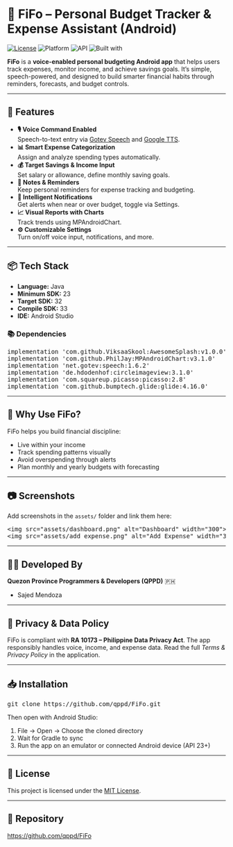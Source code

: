 <h1>📱 FiFo – Personal Budget Tracker & Expense Assistant (Android)</h1>

<p>
  <a href="LICENSE"><img src="https://img.shields.io/github/license/qppd/FiFo" alt="License"></a>
  <img src="https://img.shields.io/badge/platform-Android-blue.svg" alt="Platform">
  <img src="https://img.shields.io/badge/API-23%2B-brightgreen.svg" alt="API">
  <img src="https://img.shields.io/badge/built%20with-Android%20Studio-brightgreen.svg" alt="Built with">
</p>

<p><strong>FiFo</strong> is a <strong>voice-enabled personal budgeting Android app</strong> that helps users track expenses, monitor income, and achieve savings goals. It’s simple, speech-powered, and designed to build smarter financial habits through reminders, forecasts, and budget controls.</p>

<hr>

<h2>🚀 Features</h2>
<ul>
  <li><strong>🎙 Voice Command Enabled</strong><br>Speech-to-text entry via <a href="https://github.com/gotev/android-speech">Gotev Speech</a> and <a href="https://pypi.org/project/gTTS/">Google TTS</a>.</li>
  <li><strong>📊 Smart Expense Categorization</strong><br>Assign and analyze spending types automatically.</li>
  <li><strong>💰 Target Savings & Income Input</strong><br>Set salary or allowance, define monthly saving goals.</li>
  <li><strong>📝 Notes & Reminders</strong><br>Keep personal reminders for expense tracking and budgeting.</li>
  <li><strong>🔔 Intelligent Notifications</strong><br>Get alerts when near or over budget, toggle via Settings.</li>
  <li><strong>📈 Visual Reports with Charts</strong><br>Track trends using MPAndroidChart.</li>
  <li><strong>⚙️ Customizable Settings</strong><br>Turn on/off voice input, notifications, and more.</li>
</ul>

<hr>

<h2>📦 Tech Stack</h2>
<ul>
  <li><strong>Language:</strong> Java</li>
  <li><strong>Minimum SDK:</strong> 23</li>
  <li><strong>Target SDK:</strong> 32</li>
  <li><strong>Compile SDK:</strong> 33</li>
  <li><strong>IDE:</strong> Android Studio</li>
</ul>

<h3>📚 Dependencies</h3>
<pre>
implementation 'com.github.ViksaaSkool:AwesomeSplash:v1.0.0'
implementation 'com.github.PhilJay:MPAndroidChart:v3.1.0'
implementation 'net.gotev:speech:1.6.2'
implementation 'de.hdodenhof:circleimageview:3.1.0'
implementation 'com.squareup.picasso:picasso:2.8'
implementation 'com.github.bumptech.glide:glide:4.16.0'
</pre>

<hr>

<h2>🧠 Why Use FiFo?</h2>
<p>FiFo helps you build financial discipline:</p>
<ul>
  <li>Live within your income</li>
  <li>Track spending patterns visually</li>
  <li>Avoid overspending through alerts</li>
  <li>Plan monthly and yearly budgets with forecasting</li>
</ul>

<hr>

<h2>📷 Screenshots</h2>
<p>Add screenshots in the <code>assets/</code> folder and link them here:</p>
<pre>
&lt;img src="assets/dashboard.png" alt="Dashboard" width="300"&gt;
&lt;img src="assets/add_expense.png" alt="Add Expense" width="300"&gt;
</pre>

<hr>

<h2>👨‍💻 Developed By</h2>
<p><strong>Quezon Province Programmers & Developers (QPPD)</strong> 🇵🇭</p>
<ul>
  <li>Sajed Mendoza</li>
</ul>

<hr>

<h2>🔐 Privacy & Data Policy</h2>
<p>FiFo is compliant with <strong>RA 10173 – Philippine Data Privacy Act</strong>. The app responsibly handles voice, income, and expense data. Read the full <em>Terms & Privacy Policy</em> in the application.</p>

<hr>

<h2>📥 Installation</h2>
<pre>
git clone https://github.com/qppd/FiFo.git
</pre>
<p>Then open with Android Studio:</p>
<ol>
  <li>File → Open → Choose the cloned directory</li>
  <li>Wait for Gradle to sync</li>
  <li>Run the app on an emulator or connected Android device (API 23+)</li>
</ol>

<hr>

<h2>📄 License</h2>
<p>This project is licensed under the <a href="LICENSE">MIT License</a>.</p>

<hr>


<h2>🔗 Repository</h2>
<p><a href="https://github.com/qppd/FiFo">https://github.com/qppd/FiFo</a></p>
